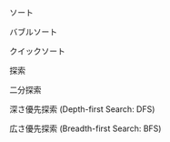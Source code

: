 ソート

バブルソート

クイックソート

探索

二分探索

深さ優先探索 (Depth-first Search: DFS)

広さ優先探索 (Breadth-first Search: BFS)
